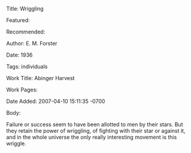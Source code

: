 Title: Wriggling

Featured: 

Recommended: 

Author: E. M. Forster

Date: 1936

Tags: individuals

Work Title: Abinger Harvest

Work Pages:  

Date Added: 2007-04-10 15:11:35 -0700

Body:

Failure or success seem to have been allotted to men by their stars. But they retain the power of wriggling, of fighting with their star or against it, and in the whole universe the only really interesting movement is this wriggle.


